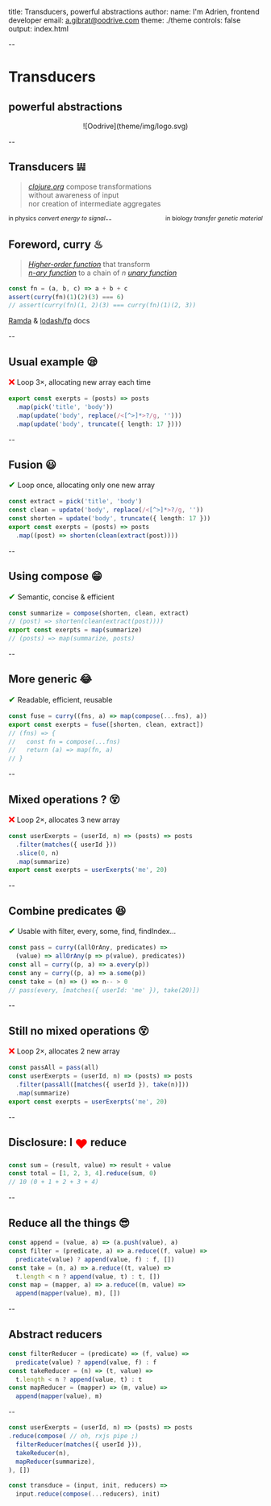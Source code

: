 title: Transducers, powerful abstractions
author:
  name: I'm Adrien, frontend developer
  email: a.gibrat@oodrive.com
theme: ./theme
controls: false
output: index.html

--

# Transducers

## powerful abstractions

<center>![Oodrive](theme/img/logo.svg)</center>

--

## Transducers 𝍏

> <cite>[clojure.org](https://clojure.org/reference/transducers)</cite>
compose transformations <br>without awareness of input <br>nor creation of intermediate aggregates

<small style="float:left">in physics *convert energy to signal*</small>

<small style="float:right">in biology *transfer genetic material*</small>

--

## Foreword, curry ♨

> <dfn title="Function that takes one or more functions as arguments / returns a function">[Higher-order function](https://www.youtube.com/watch?v=BMUiFMZr7vk)</dfn> that transform <br><dfn title="Function with exactly n arguments">[n-ary function](https://xlinux.nist.gov/dads/HTML/naryfunc.html)</dfn> to a chain of *n* <dfn title="Function that takes one argument">[unary function](https://xlinux.nist.gov/dads/HTML/unaryfunc.html)</dfn>

```typescript
const fn = (a, b, c) => a + b + c
assert(curry(fn)(1)(2)(3) === 6)
// assert(curry(fn)(1, 2)(3) === curry(fn)(1)(2, 3))
```

[Ramda](https://ramdajs.com/docs) & [lodash/fp](https://gist.github.com/jfmengels/6b973b69c491375117dc) docs

--

## Usual example 😪

<big style="color: red">❌</big> Loop 3&times;, allocating new array each time

```typescript
export const exerpts = (posts) => posts
  .map(pick('title', 'body'))
  .map(update('body', replace(/<[^>]*>?/g, '')))
  .map(update('body', truncate({ length: 17 })))
```

--

## Fusion 😃

<big style="color: green">✔</big> Loop once, allocating only one new array

```typescript
const extract = pick('title', 'body')
const clean = update('body', replace(/<[^>]*>?/g, ''))
const shorten = update('body', truncate({ length: 17 }))
export const exerpts = (posts) => posts
  .map((post) => shorten(clean(extract(post))))
```

--

## Using compose 😁

<big style="color: green">✔</big> Semantic, concise & efficient

```typescript
const summarize = compose(shorten, clean, extract)
// (post) => shorten(clean(extract(post))))
export const exerpts = map(summarize)
// (posts) => map(summarize, posts)
```

--

## More generic 😂

<big style="color: green">✔</big> Readable, efficient, reusable

```typescript
const fuse = curry((fns, a) => map(compose(...fns), a))
export const exerpts = fuse([shorten, clean, extract])
// (fns) => {
//   const fn = compose(...fns)
//   return (a) => map(fn, a)
// }
```

--

## Mixed operations ? 😵

<big style="color: red">❌</big> Loop 2&times;, allocates 3 new array

```typescript
const userExerpts = (userId, n) => (posts) => posts
  .filter(matches({ userId }))
  .slice(0, n)
  .map(summarize)
export const exerpts = userExerpts('me', 20)
```

--

## Combine predicates 😆

<big style="color: green">✔</big> Usable with filter, every, some, find, findIndex...

```typescript
const pass = curry((allOrAny, predicates) => 
  (value) => allOrAny(p => p(value), predicates))
const all = curry((p, a) => a.every(p))
const any = curry((p, a) => a.some(p))
const take = (n) => () => n-- > 0
// pass(every, [matches({ userId: 'me' }), take(20)])
```

--
## Still no mixed operations 😵

<big style="color: red">❌</big> Loop 2&times;, allocates 2 new array

```typescript
const passAll = pass(all)
const userExerpts = (userId, n) => (posts) => posts
  .filter(passAll([matches({ userId }), take(n)]))
  .map(summarize)
export const exerpts = userExerpts('me', 20)
```

--

## Disclosure: I <big style="color: red; vertical-align: sub;">❤</big> reduce 

```typescript
const sum = (result, value) => result + value
const total = [1, 2, 3, 4].reduce(sum, 0)
// 10 (0 + 1 + 2 + 3 + 4)
```

--

## Reduce all the things 😎

```typescript
const append = (value, a) => (a.push(value), a)
const filter = (predicate, a) => a.reduce((f, value) =>
  predicate(value) ? append(value, f) : f, [])
const take = (n, a) => a.reduce((t, value) =>
  t.length < n ? append(value, t) : t, [])
const map = (mapper, a) => a.reduce((m, value) =>
  append(mapper(value), m), [])
```

--

## Abstract reducers

```typescript
const filterReducer = (predicate) => (f, value) =>
  predicate(value) ? append(value, f) : f
const takeReducer = (n) => (t, value) =>
  t.length < n ? append(value, t) : t
const mapReducer = (mapper) => (m, value) =>
  append(mapper(value), m)
```

--

```typescript
const userExerpts = (userId, n) => (posts) => posts
.reduce(compose( // oh, rxjs pipe ;)
  filterReducer(matches({ userId })),
  takeReducer(n),
  mapReducer(summarize),
), [])
```

```typescript
const transduce = (input, init, reducers) =>
  input.reduce(compose(...reducers), init)
```